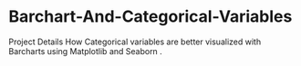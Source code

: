 # Barchart-And-Categorical-Variables
Project Details How Categorical variables are better visualized with Barcharts using Matplotlib and Seaborn .
